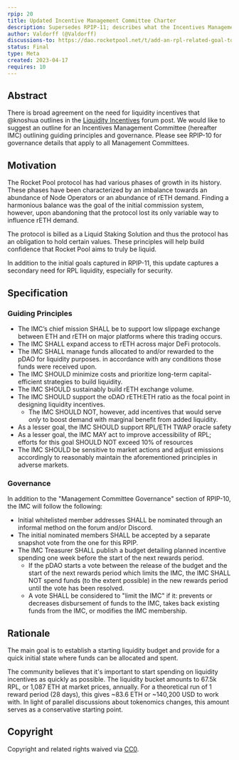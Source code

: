 ```yaml
---
rpip: 20
title: Updated Incentive Management Committee Charter
description: Supersedes RPIP-11; describes what the Incentives Management Committee is for and how it will execute
author: Valdorff (@Valdorff)
discussions-to: https://dao.rocketpool.net/t/add-an-rpl-related-goal-to-imc-charter/1656/
status: Final
type: Meta
created: 2023-04-17
requires: 10
---
```


## Abstract
There is broad agreement on the need for liquidity incentives that @knoshua outlines in the
[Liquidity Incentives](https://dao.rocketpool.net/t/liquidity-incentives) forum post. We would like
to suggest an outline for an Incentives Management Committee (hereafter IMC) outlining guiding
principles and governance. Please see RPIP-10 for governance details that apply to all Management
Committees.

## Motivation
The Rocket Pool protocol has had various phases of growth in its history. These phases have been
characterized by an imbalance towards an abundance of Node Operators or an abundance of rETH demand.
Finding a harmonious balance was the goal of the initial commission system, however, upon abandoning
that the protocol lost its only variable way to influence rETH demand.

The protocol is billed as a Liquid Staking Solution and thus the protocol has an obligation to hold
certain values. These principles will help build confidence that Rocket Pool aims to truly be liquid.

In addition to the initial goals captured in RPIP-11, this update captures a secondary need for RPL
liquidity, especially for security.

## Specification

### Guiding Principles
- The IMC’s chief mission SHALL be to support low slippage exchange between ETH and rETH on
  major platforms where this trading occurs.
- The IMC SHALL expand access to rETH across major DeFi protocols.
- The IMC SHALL manage funds allocated to and/or rewarded to the pDAO for liquidity purposes.
  in accordance with any conditions those funds were received upon.
- The IMC SHOULD minimize costs and prioritize long-term capital-efficient strategies to build
  liquidity.
- The IMC SHOULD sustainably build rETH exchange volume.
- The IMC SHOULD support the oDAO rETH:ETH ratio as the focal point in designing liquidity
  incentives.
  - The IMC SHOULD NOT, however, add incentives that would serve _only_ to boost demand with
    marginal benefit from added liquidity.
- As a lesser goal, the IMC SHOULD support RPL/ETH TWAP oracle safety
- As a lesser goal, the IMC MAY act to improve accessibility of RPL; efforts for this goal SHOULD
  NOT exceed 10% of resources
- The IMC SHOULD be sensitive to market actions and adjust emissions accordingly to reasonably 
  maintain the aforementioned principles in adverse markets.

### Governance
In addition to the "Management Committee Governance" section of RPIP-10, the IMC will follow the
following:
- Initial whitelisted member addresses SHALL be nominated through an informal method on the forum
  and/or Discord.
- The initial nominated members SHALL be accepted by a separate snapshot vote from the one for this
  RPIP.
- The IMC Treasurer SHALL publish a budget detailing planned incentive spending one week before the 
  start of the next rewards period.
  - If the pDAO starts a vote between the release of the budget and the start of the next rewards 
  period which limits the IMC, the IMC SHALL NOT spend funds (to the extent possible) in the new
  rewards period until the vote has been resolved.
  - A vote SHALL be considered to "limit the IMC" if it: prevents or decreases disbursement of funds
  to the IMC, takes back existing funds from the IMC, or modifies the IMC membership.

## Rationale
The main goal is to establish a starting liquidity budget and provide for a quick initial state
where funds can be allocated and spent.

The community believes that it's important to start spending on liquidity incentives as quickly as
possible. The liquidity bucket amounts to 67.5k RPL, or 1,087 ETH at market prices, annually. For a
theoretical run of 1 reward period (28 days), this gives  ~83.6 ETH or ~140,200 USD to work with. In
light of parallel discussions about tokenomics changes, this amount serves as a conservative
starting point.

## Copyright
Copyright and related rights waived via [CC0](https://creativecommons.org/publicdomain/zero/1.0/).
